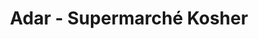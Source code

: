 ---
title: "Adar - Supermarché Kosher"
url: /cote-saint-luc/adar-supermarche-kosher/
shop: supermarket
---